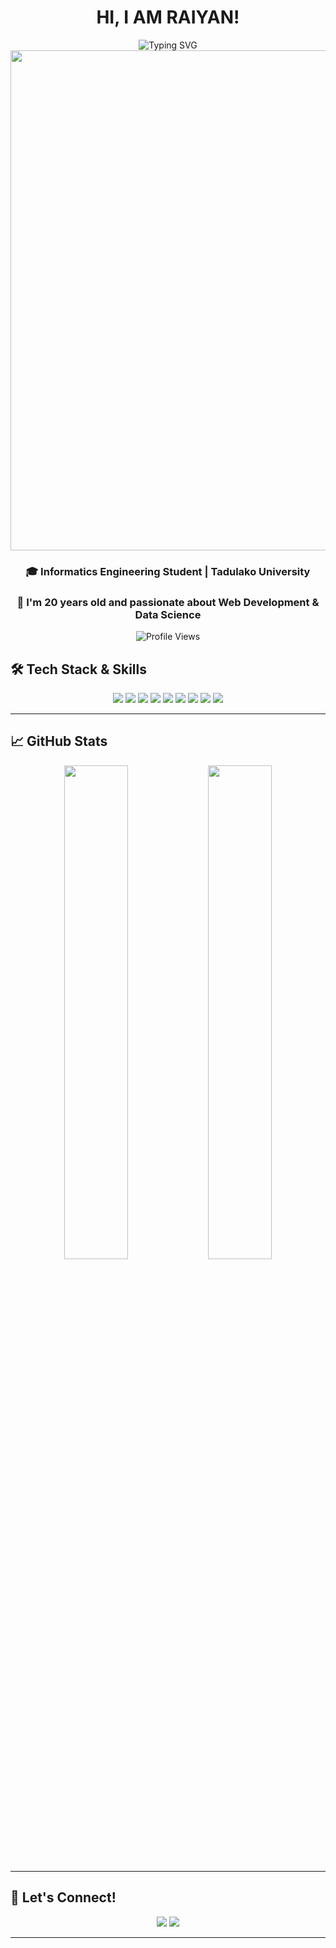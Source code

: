 <div align="center">
  
# HI, I AM RAIYAN!

<img src="https://readme-typing-svg.herokuapp.com?font=Fira+Code&weight=700&size=28&pause=600&duration=1500&color=F97316&center=true&vCenter=true&width=600&lines=BackEnd+Developer+🚀;Data+Science+Enthusiast+📊;Always+Learning+🧠" alt="Typing SVG" />


<img src="https://user-images.githubusercontent.com/74038190/225813708-98b745f2-7d22-48cf-9150-083f1b00d6c9.gif" width="800">

### 🎓 Informatics Engineering Student | Tadulako University
<h3>🧠 I'm 20 years old and passionate about Web Development & Data Science</h3>

<img src="https://komarev.com/ghpvc/?username=Raaiyaann&label=Profile%20views&color=0e75b6&style=flat" alt="Profile Views" />

</div>


## 🛠️ Tech Stack & Skills

<p align="center">
  <img src="https://img.shields.io/badge/Laravel-EF3E36?style=for-the-badge&logo=laravel&logoColor=white"/>
  <img src="https://img.shields.io/badge/HTML5-E34F26?style=for-the-badge&logo=html5&logoColor=white"/>
  <img src="https://img.shields.io/badge/CSS3-1572B6?style=for-the-badge&logo=css3&logoColor=white"/>
  <img src="https://img.shields.io/badge/Tailwind-38B2AC?style=for-the-badge&logo=tailwind-css&logoColor=white"/>
  <img src="https://img.shields.io/badge/JavaScript-F7DF1E?style=for-the-badge&logo=javascript&logoColor=black"/>
  <img src="https://img.shields.io/badge/Node.js-339933?style=for-the-badge&logo=node.js&logoColor=white"/>
  <img src="https://img.shields.io/badge/Express.js-000000?style=for-the-badge&logo=express&logoColor=white"/>
  <img src="https://img.shields.io/badge/Python-3776AB?style=for-the-badge&logo=python&logoColor=white"/>
  <img src="https://img.shields.io/badge/Google_Colab-F9AB00?style=for-the-badge&logo=googlecolab&logoColor=black"/>
</p>

---

## 📈 GitHub Stats

<p align="center">
  <img src="https://github-readme-stats.vercel.app/api?username=Raaiyaann&show_icons=true&theme=gruvbox" width="45%" />
  <img src="https://github-readme-stats.vercel.app/api/top-langs/?username=Raaiyaann&layout=compact&theme=gruvbox" width="45%" />
</p>

---

## 🤝 Let's Connect!
<p align="center">
  <a href="mailto:moh.raiyan99@gmail.com"><img src="https://img.shields.io/badge/email-D14836?style=for-the-badge&logo=gmail&logoColor=white" /></a>
  <a href="https://www.linkedin.com/in/raaiyaann/"><img src="https://img.shields.io/badge/LinkedIn-0A66C2?style=for-the-badge&logo=linkedin&logoColor=white"/></a>
</p>

---

